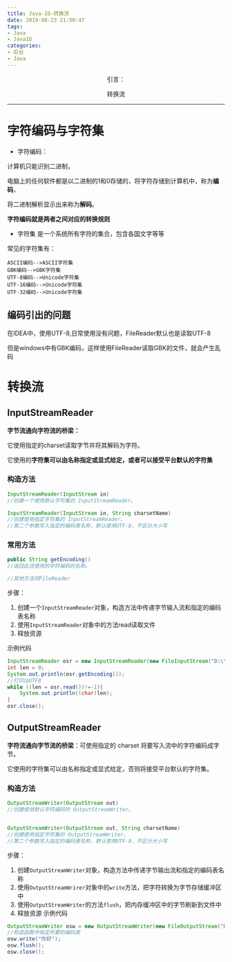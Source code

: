 ```yaml
---
title: Java-IO-转换流
date: 2019-08-23 21:50:47
tags: 
- Java
- JavaIO
categories: 
- 后台
- Java
---
```


<center>
引言：

转换流
</center>

<!--more-->

---


# 字符编码与字符集

- 字符编码：

计算机只能识别二进制，

电脑上的任何软件都是以二进制的1和0存储的，将字符存储到计算机中，称为**编码**，

将二进制解析显示出来称为**解码**。

**字符编码就是两者之间对应的转换规则**

- 字符集
是一个系统所有字符的集合，包含各国文字等等

常见的字符集有：

```
ASCII编码-->ASCII字符集
GBK编码-->GBK字符集
UTF-8编码-->Unicode字符集
UTF-16编码-->Unicode字符集
UTF-32编码-->Unicode字符集
```

## 编码引出的问题

在IDEA中，使用UTF-8,日常使用没有问题，FileReader默认也是读取UTF-8

但是windows中有GBK编码，这样使用FileReader读取GBK的文件，就会产生乱码


# 转换流

## InputStreamReader
**字节流通向字符流的桥梁：**

它使用指定的charset读取字节并将其解码为字符。

它使用的**字符集可以由名称指定或显式给定，或者可以接受平台默认的字符集**

### 构造方法
```java
InputStreamReader(InputStream in) 
//创建一个使用默认字符集的 InputStreamReader。 

InputStreamReader(InputStream in, String charsetName) 
//创建使用指定字符集的 InputStreamReader。
//第二个参数写入指定的编码表名称，默认使用UTF-8，不区分大小写
```
### 常用方法
```java
public String getEncoding()
//返回此流使用的字符编码的名称。 

//其他方法同FileReader
```
步骤：

1. 创建一个`InputStreamReader`对象，构造方法中传递字节输入流和指定的编码表名称
2. 使用`InputStreamReader`对象中的方法read读取文件
3. 释放资源

示例代码
```java
InputStreamReader osr = new InputStreamReader(new FileInputStream("D:\\a.txt"),"UTF-8");
int len = 0;
System.out.println(osr.getEncoding());
//打印出UTF8
while ((len = osr.read())!=-1){
    System.out.println((char)len);
}
osr.close();
```

## OutputStreamReader
**字符流通向字节流的桥梁**：可使用指定的 charset 将要写入流中的字符编码成字节。

它使用的字符集可以由名称指定或显式给定，否则将接受平台默认的字符集。 

### 构造方法
```java
OutputStreamWriter(OutputStream out) 
//创建使用默认字符编码的 OutputStreamWriter。 


OutputStreamWriter(OutputStream out, String charsetName) 
//创建使用指定字符集的 OutputStreamWriter。
//第二个参数写入指定的编码表名称，默认使用UTF-8，不区分大小写
```

步骤：
1. 创建`OutputStreamWriter`对象，构造方法中传递字节输出流和指定的编码表名称
2. 使用`OutputStreamWrirer`对象中的`write`方法，把字符转换为字节存储缓冲区中
3. 使用`OutputStreamWriter`的方法`flush`，把内存缓冲区中的字节刷新到文件中
4. 释放资源
示例代码

```java
OutputStreamWriter osw = new OutputStreamWriter(new FileOutputStream("D:\\a.txt"),"UTF-8");
//构造函数中指定所要的编码表
osw.write("你好");
osw.flush();
osw.close();
```
